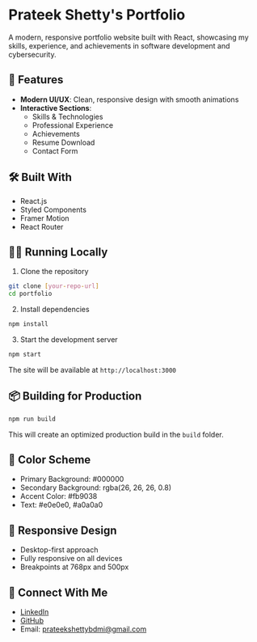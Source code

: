 # Prateek Shetty's Portfolio

A modern, responsive portfolio website built with React, showcasing my skills, experience, and achievements in software development and cybersecurity.

## 🚀 Features

- **Modern UI/UX**: Clean, responsive design with smooth animations
- **Interactive Sections**:
  - Skills & Technologies
  - Professional Experience
  - Achievements
  - Resume Download
  - Contact Form

## 🛠️ Built With

- React.js
- Styled Components
- Framer Motion
- React Router

## 🏃‍♂️ Running Locally

1. Clone the repository

```bash
git clone [your-repo-url]
cd portfolio
```

2. Install dependencies

```bash
npm install
```

3. Start the development server

```bash
npm start
```

The site will be available at `http://localhost:3000`

## 📦 Building for Production

```bash
npm run build
```

This will create an optimized production build in the `build` folder.

## 🎨 Color Scheme

- Primary Background: #000000
- Secondary Background: rgba(26, 26, 26, 0.8)
- Accent Color: #fb9038
- Text: #e0e0e0, #a0a0a0

## 📱 Responsive Design

- Desktop-first approach
- Fully responsive on all devices
- Breakpoints at 768px and 500px

## 🔗 Connect With Me

- [LinkedIn](https://linkedin.com/in/prateek-shetty-7375031a6/)
- [GitHub](https://github.com/prateeks007)
- Email: prateekshettybdmi@gmail.com
